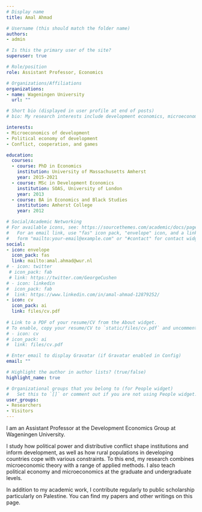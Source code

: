```yaml
---
# Display name
title: Amal Ahmad

# Username (this should match the folder name)
authors:
- admin

# Is this the primary user of the site?
superuser: true

# Role/position
role: Assistant Professor, Economics

# Organizations/Affiliations
organizations:
- name: Wageningen University
  url: ""

# Short bio (displayed in user profile at end of posts)
# bio: My research interests include development economics, microeconomics, and conflict studies.

interests:
- Microeconomics of development
- Political economy of development
- Conflict, cooperation, and games

education:
  courses:
  - course: PhD in Economics
    institution: University of Massachusetts Amherst
    year: 2015-2021
  - course: MSc in Development Economics
    institution: SOAS, University of London
    year: 2013
  - course: BA in Economics and Black Studies
    institution: Amherst College
    year: 2012

# Social/Academic Networking
# For available icons, see: https://sourcethemes.com/academic/docs/page-builder/#icons
#   For an email link, use "fas" icon pack, "envelope" icon, and a link in the
#   form "mailto:your-email@example.com" or "#contact" for contact widget.
social:
- icon: envelope
  icon_pack: fas
  link: mailto:amal.ahmad@wur.nl
# - icon: twitter
 # icon_pack: fab
 # link: https://twitter.com/GeorgeCushen
# - icon: linkedin
#  icon_pack: fab
#  link: https://www.linkedin.com/in/amal-ahmad-12879252/
- icon: cv
  icon_pack: ai
  link: files/cv.pdf
  
# Link to a PDF of your resume/CV from the About widget.
# To enable, copy your resume/CV to `static/files/cv.pdf` and uncomment the lines below.
# - icon: cv
# icon_pack: ai
#  link: files/cv.pdf

# Enter email to display Gravatar (if Gravatar enabled in Config)
email: ""

# Highlight the author in author lists? (true/false)
highlight_name: true

# Organizational groups that you belong to (for People widget)
#   Set this to `[]` or comment out if you are not using People widget.
user_groups:
- Researchers
- Visitors
---
```


I am an Assistant Professor at the Development Economics Group at Wageningen University. 

I study how political power and distributive conflict shape institutions and inform development, as well as how rural populations in developing countries cope with various constraints. To this end, my research combines microeconomic theory with a range of applied methods. I also teach political economy and microeconomics at the graduate and undergraduate levels.

In addition to my academic work, I contribute regularly to public scholarship particularly on Palestine. You can find my papers and other writings on this page. 
